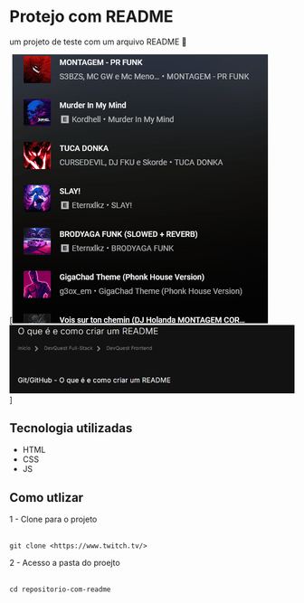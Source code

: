 # Protejo com README
um projeto de teste com um arquivo README 🎈

[![tela inicial](musica.gif) ![segunda imgaem tela incial](tela.gif)   ]

## Tecnologia utilizadas
- HTML
- CSS
- JS

## Como utlizar

1 - Clone para o projeto
```

git clone <https://www.twitch.tv/>
```

2 - Acesso a pasta do proejto
```

cd repositorio-com-readme
```